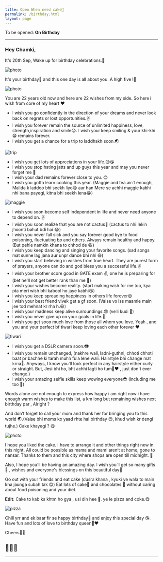 ```yaml
---
title: Open When need cake🍰
permalink: /birthday.html
layout: page
---
```


To be opened: **On Birthday**

---

### Hey Chamki,

It's 20th Sep, Wake up for birthday celebrations.🎺

![photo](../uploads/user/birthday-no.jpg)


It's your birthday🎂 and this one day is all about you. A high five !🙋

![photo](https://duckduckgo.com/assets/addons/footer-illustration.svg)

You are 22 years old now and here are 22 wishes from my side. So 
here i wish from core of my heart ❤

+ I wish you go confidently in the direction of your dreams and never look back on regrets or lost opportunities.✌
+ I wish you forever remain the source of unlimited happiness, love, strength,inspiration and smile😊. I wish your keep smiling & your khi-khi 😁 remains forever. 
+ I wish you get a chance for a trip to laddhakh soon.🌏 

![trip](../uploads/user/trip.jpg)

+ I wish you get lots of appreciations in your life.😍😘
+ I wish you stop hating jatts and up guys this year and may you never forget me 🙏
+ I wish your dad remains forever close to you. 😍
+ I wish you gotta learn cooking this year. (Maggie and tea ain’t enough, Malida k laddoo
bhi seekh liyo😋 aur han Mere se achhi maggie kabhi nhi bana payegi, kitna bhi seekh lena😂)

![maggie](../uploads/user/maggie.jpg "nhi bna payegi")

+ I wish you soon become self independent in life and never need anyone to depend on. ✌
+ I wish you soon realize that you are not cactus🌵 (cactus to nhi lekin jhoonti bahut bdi hai 😂)
+ I wish you never fall sick and you say forever good bye to food poisoning, fluctuating bp and others. Always remain healthy and happy. (But pehle namkin khana to chhod de 😆)
+ I wish you keep dancing and singing your favorite songs. (sad songs mat sunne lag jana aur unpr dance bhi nhi 😆)
+ I wish you start believing in wishes from true heart. They are purest form of prayers,
anyone can do and god bless you a successful life.✌
+ I wish your brother score good in GATE exam ✌, one he is preparing for (bet he'll not get 
better rank than me 💪)
+ I wish your wishes become reality. (start making wish for me too, kya pta meri wish bhi kabool ho jaye kabhi😘)
+ I wish you keep spreading happiness in others life forever😊
+ I wish your best friend vivek get a gf soon. (Vaise vo iss maamle main jee tod mehnat kr rha h.😆)
+ I wish your madness keep alive surroundings.😎 (velli kudi 🙈)
+ I wish you never give up on your goals in life.💪
+ I wish you get sooo much love from those all whom you love. Yeah , and you and your perfect bf tiwari keep loving each other forever ❤

![tiwari](../uploads/user/withtiwari.jpg)

+ I wish you get a DSLR camera soon.📷
+ I wish you remain unchanged, (nakhre wali, ladni-guthni, chhoti chhoti baat pr bachhe ki tarah muhh fula lene wali. Hairstyle bhi change mat krna💇. Anyways, I know you'll look perfect in any hairstyle either curly or straight. But, Jesi bhi ho, bht achhi lagti ho tum👰❤ , just don't ever change.)
+ I wish your amazing selfie skills keep wowing everyone😎 (including me too 🙈)

Words alone are not enough to express how happy i am right now i have enough warm wishes to make this list, a km long but remaining wishes next birthday par , Alright ?

And don’t forget to call your mom and thank her for bringing you to this world 🌏.(Vaise bhi moms ko yaad rhte hai birthday 😍, khud wish kr dengi tujhe.) Cake khayegi ? 😋

![photo](../uploads/user/cake.jpg "ye cake to mai kha gya 😋")

I hope you liked the cake. I have to arrange it and other things right now in this night. All could 
be possible as mama and mami aren’t at home, gone to nansar. Thanks to them and this city 
where shops are open till midnight. 🙌

Also, I hope you’ll be having an amazing day. I wish you’ll get so many gifts🎁 , wishes and everyone's blessings on this beautiful day🎈 

Go out with your friends and eat cake (dusra khana , kyuki ye wala to main kha jaunga subah tak 😋) Eat lots of cake🍰 and chocolates 🍫 without caring about food poisoning and your diet. 

**Edit:** Cake to kab ka khtm ho gya , usi din hee 🙈. ye le pizza and coke.😋

![pizza](../uploads/user/pizza.jpg)

Chill yrr and ek baar fir se happy birthday🍰 and enjoy this special day 😘. Have fun and lots of love to birthday queen👰❤

Cheers🎉🎊

🎂🍰🍫
---

---
